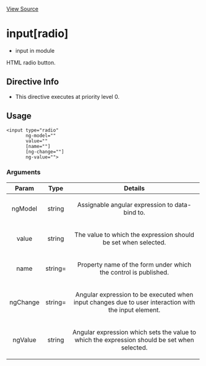 

[View Source](http://github.com///tree/master/#L16827)



# input[radio]



* input in module []()






HTML radio button.








## Directive Info


* This directive executes at priority level 0.


## Usage
```
<input type="radio"
       ng-model=""
       value=""
       [name=""]
       [ng-change=""]
       ng-value="">
```


### Arguments

| Param | Type | Details |
| :--: | :--: | :--: |
| ngModel | string | <p>Assignable angular expression to data-bind to.</p>  |
| value | string | <p>The value to which the expression should be set when selected.</p>  |
| name | string= | <p>Property name of the form under which the control is published.</p>  |
| ngChange | string= | <p>Angular expression to be executed when input changes due to user interaction with the input element.</p>  |
| ngValue | string | <p>Angular expression which sets the value to which the expression should be set when selected.</p>  |




